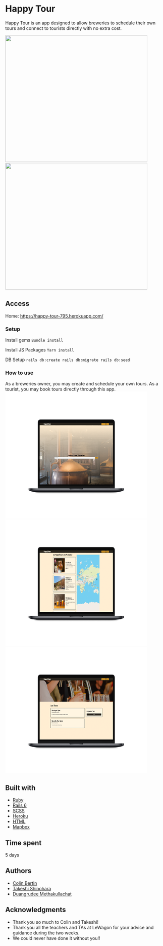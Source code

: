 # Happy Tour

Happy Tour is an app designed to allow breweries to schedule their own tours and connect to tourists directly with no extra cost.

<img src="app/assets/images/13-MacBook Pro Mockups.jpg" width="450" height="400"> <img src="app/assets/images/20-MacBook Pro Mockups.jpg" width="450" height="400"> 

## Access

Home: https://happy-tour-795.herokuapp.com/

### Setup

Install gems
`Bundle install`

Install JS Packages
`Yarn install`

DB Setup
`rails db:create
rails db:migrate
rails db:seed`

### How to use

As a breweries owner, you may create and schedule your own tours.
As a tourist, you may book tours directly through this app.
<img src="app/assets/images/Macbook Pro Mockup - 01.png" width="450" height="400"> <img src="app/assets/images/Macbook Pro Mockup - 02.png" width="450" height="400"> <img src="app/assets/images/Macbook Pro Mockup - 03.png" width="450" height="400"> 


## Built with

* <a href= "https://www.ruby-lang.org/en/">Ruby</a> 
* <a href="https://guides.rubyonrails.org/">Rails 6</a> 
* <a href="https://sass-lang.com/documentation">SCSS</a>
* <a href="https://www.heroku.com/">Heroku</a> 
* <a href="https://html.com/">HTML</a> 
* <a href="https://www.mapbox.com/">Mapbox</a> 

## Time spent 
5 days

## Authors

* <a href="https://github.com/ColinBertin">Colin Bertin</a> 
* <a href="https://github.com/madebytak">Takeshi Shinohara</a> 
* <a href="https://github.com/Sleepycatfuji"> Duangrudee Methakullachat</a> 

## Acknowledgments

* Thank you so much to Colin and Takeshi!
* Thank you all the teachers and TAs at LeWagon for your advice and guidance during the two weeks. 
* We could never have done it without you!!
